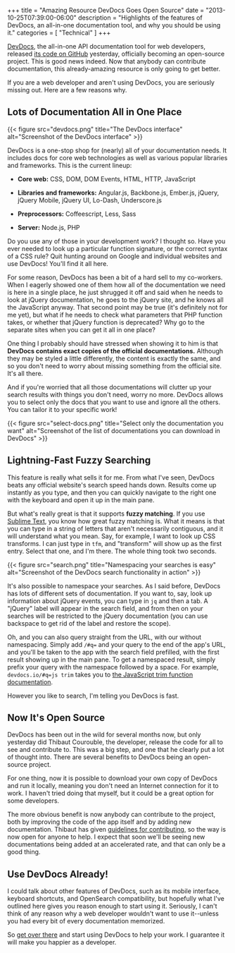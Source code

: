 +++
title = "Amazing Resource DevDocs Goes Open Source"
date = "2013-10-25T07:39:00-06:00"
description = "Highlights of the features of DevDocs, an all-in-one documentation tool, and why you should be using it."
categories = [ "Technical" ]
+++

[DevDocs](http://devdocs.io), the all-in-one API documentation tool for web
developers, released [its code on GitHub](https://github.com/Thibaut/devdocs) yesterday, officially becoming an
open-source project. This is good news indeed. Now that anybody can contribute
documentation, this already-amazing resource is only going to get better.

If you are a web developer and aren't using DevDocs, you are seriously missing
out. Here are a few reasons why.

<!--more-->

## Lots of Documentation All in One Place

{{< figure src="devdocs.png" title="The DevDocs interface" alt="Screenshot of the DevDocs interface" >}}

DevDocs is a one-stop shop for (nearly) all of your documentation needs. It
includes docs for core web technologies as well as various popular libraries and
frameworks. This is the current lineup:

* **Core web:** CSS, DOM, DOM Events, HTML, HTTP, JavaScript

* **Libraries and frameworks:** Angular.js, Backbone.js, Ember.js, jQuery,
jQuery Mobile, jQuery UI, Lo-Dash, Underscore.js

* **Preprocessors:** Coffeescript, Less, Sass

* **Server:** Node.js, PHP

Do you use any of those in your development work? I thought so. Have you ever
needed to look up a particular function signature, or the correct syntax of a
CSS rule? Quit hunting around on Google and individual websites and use DevDocs!
You'll find it all here.

For some reason, DevDocs has been a bit of a hard sell to my co-workers. When I
eagerly showed one of them how all of the documentation we need is here in a
single place, he just shrugged it off and said when he needs to look at jQuery
documentation, he goes to the jQuery site, and he knows all the JavaScript
anyway. That second point may be true (it's definitely not for me yet), but
what if he needs to check what parameters that PHP function takes, or whether
that jQuery function is deprecated? Why go to the separate sites when you can
get it all in one place?

One thing I probably should have stressed when showing it to him is that
**DevDocs contains exact copies of the official documentations.** Although they
may be styled a little differently, the content is exactly the same, and so you
don't need to worry about missing something from the official site. It's all
there.


And if you're worried that all those documentations will clutter up your search
results with things you don't need, worry no more. DevDocs allows you to select
only the docs that you want to use and ignore all the others. You can tailor it
to your specific work!

{{< figure src="select-docs.png" title="Select only the documentation you want" alt="Screenshot of the list of documentations you can download in DevDocs" >}}

## Lightning-Fast Fuzzy Searching

This feature is really what sells it for me. From what I've seen, DevDocs beats
any official website's search speed hands down. Results come up instantly as you
type, and then you can quickly navigate to the right one with the keyboard and
open it up in the main pane.

But what's really great is that it supports **fuzzy matching**. If you use
[Sublime Text](http://www.sublimetext.com/), you know how great fuzzy matching is. What it means is that
you can type in a string of letters that aren't necessarily contiguous, and it
will understand what you mean. Say, for example, I want to look up CSS
transforms. I can just type in `tfm`, and "transform" will show up as the first
entry. Select that one, and I'm there. The whole thing took two seconds.

{{< figure src="search.png" title="Namespacing your searches is easy" alt="Screenshot of the DevDocs search functionality in action" >}}

It's also possible to namespace your searches. As I said before, DevDocs has
  lots of different sets of documentation. If you want to, say, look up information
about jQuery events, you can type in `jq` and then a tab. A "jQuery" label will
appear in the search field, and from then on your searches will be restricted to
the jQuery documentation (you can use backspace to get rid of the label and
restore the scope).

Oh, and you can also query straight from the URL, with our without namespacing.
Simply add `/#q=` and your query to the end of the app's URL, and you'll be
taken to the app with the search field prefilled, with the first result showing
up in the main pane. To get a namespaced result, simply prefix your query with
the namespace followed by a space. For example, `devdocs.io/#q=js trim` takes
you to [the JavaScript trim function documentation](http://devdocs.io/#q=js%20trim).

However you like to search, I'm telling you DevDocs is fast.

## Now It's Open Source

DevDocs has been out in the wild for several months now, but only yesterday did
Thibaut Courouble, the developer, release the code for all to see and contribute
to. This was a big step, and one that he clearly put a lot of thought into.
There are several benefits to DevDocs being an open-source project.

For one thing, now it is possible to download your own copy of DevDocs and run
it locally, meaning you don't need an Internet connection for it to work. I
haven't tried doing that myself, but it could be a great option for some
developers.

The more obvious benefit is now anybody can contribute to the project, both by
improving the code of the app itself and by adding new documentation. Thibaut
has given [guidelines for contributing](https://github.com/Thibaut/devdocs/blob/master/CONTRIBUTING.md), so the way is now open for anyone
to help. I expect that soon we'll be seeing new documentations being added at an
accelerated rate, and that can only be a good thing.

## Use DevDocs Already!

I could talk about other features of DevDocs, such as its mobile interface,
keyboard shortcuts, and OpenSearch compatibility, but hopefully what I've
outlined here gives you reason enough to start using it. Seriously, I can't
think of any reason why a web developer wouldn't want to use it--unless you had
every bit of every documentation memorized.

So [get over there](http://devdocs.io) and start using DevDocs to help your work.
I guarantee it will make you happier as a developer.
